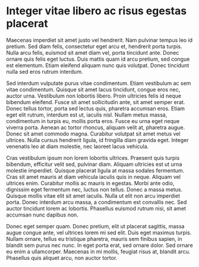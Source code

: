 # Integer vitae libero ac risus egestas placerat

Maecenas imperdiet sit amet justo vel hendrerit. Nam pulvinar tempus leo id pretium. Sed diam felis, consectetur eget arcu et, hendrerit porta turpis. Nulla arcu felis, euismod sit amet diam vel, porta tincidunt ante. Donec ornare quis felis eget luctus. Duis mattis quam id arcu pretium, sed congue est elementum. Etiam eleifend aliquam nunc quis volutpat. Donec tincidunt nulla sed eros rutrum interdum.

Sed interdum vulputate purus vitae condimentum. Etiam vestibulum ac sem vitae condimentum. Quisque sit amet lacus tincidunt, congue eros nec, auctor urna. Vestibulum non lobortis libero. Proin ultricies felis id neque bibendum eleifend. Fusce sit amet sollicitudin ante, sit amet semper erat. Donec tellus tortor, porta sed lectus quis, pharetra accumsan eros. Etiam eget elit rutrum, interdum est ut, iaculis nisl. Nullam metus massa, condimentum in turpis eu, mollis porta eros. Fusce eu urna eget neque viverra porta. Aenean ac tortor rhoncus, aliquam velit at, pharetra augue. Donec sit amet commodo magna. Curabitur volutpat sit amet metus vel ultrices. Nulla cursus hendrerit ligula, id fringilla diam gravida eget. Integer venenatis leo at diam molestie, nec laoreet lacus vehicula.

Cras vestibulum ipsum non lorem lobortis ultrices. Praesent quis turpis bibendum, efficitur velit sed, pulvinar diam. Aliquam ultricies est ut urna molestie imperdiet. Quisque placerat ligula at massa sodales fermentum. Cras sit amet mauris at diam vehicula iaculis quis in neque. Aliquam vel ultrices enim. Curabitur mollis ac mauris in egestas. Morbi ante odio, dignissim eget fermentum nec, luctus non tellus. Donec a massa metus. Quisque mollis vitae elit sit amet iaculis. Nulla ut elit non arcu imperdiet porta. Donec interdum arcu massa, a condimentum est convallis nec. Sed auctor tincidunt lorem ac lobortis. Phasellus euismod rutrum nisi, sit amet accumsan nunc dapibus non.

Donec eget semper quam. Donec pretium, elit ut placerat sagittis, massa augue congue ante, vel ultrices lorem mi sed elit. Duis eget maximus turpis. Nullam ornare, tellus eu tristique pharetra, mauris sem finibus sapien, in blandit sem purus nec nunc. In eget porta erat, sed ornare dolor. Sed ornare eu enim a ullamcorper. Maecenas in mi mollis, feugiat risus at, blandit arcu. Phasellus quis aliquet arcu, non auctor tortor.